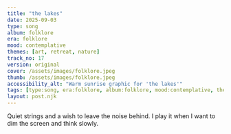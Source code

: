 ```yaml
---
title: "the lakes"
date: 2025-09-03
type: song
album: folklore
era: folklore
mood: contemplative
themes: [art, retreat, nature]
track_no: 17
version: original
cover: /assets/images/folklore.jpeg
thumb: /assets/images/folklore.jpeg
accessibility_alt: "Warm sunrise graphic for 'the lakes'"
tags: [type:song, era:folklore, album:folklore, mood:contemplative, theme:nature, theme:art]
layout: post.njk
---
```

Quiet strings and a wish to leave the noise behind. I play it when I want to dim the screen and think slowly.